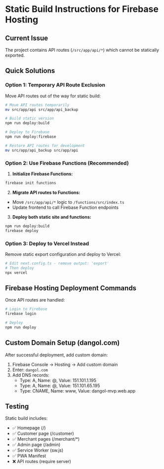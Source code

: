 # Static Build Instructions for Firebase Hosting

## Current Issue
The project contains API routes (`/src/app/api/*`) which cannot be statically exported.

## Quick Solutions

### Option 1: Temporary API Route Exclusion
Move API routes out of the way for static build:

```bash
# Move API routes temporarily
mv src/app/api src/app/api_backup

# Build static version
npm run deploy:build

# Deploy to Firebase
npm run deploy:firebase

# Restore API routes for development
mv src/app/api_backup src/app/api
```

### Option 2: Use Firebase Functions (Recommended)

1. **Initialize Firebase Functions:**
```bash
firebase init functions
```

2. **Migrate API routes to Functions:**
- Move `/src/app/api/*` logic to `/functions/src/index.ts`
- Update frontend to call Firebase Function endpoints

3. **Deploy both static site and functions:**
```bash
npm run deploy:build
firebase deploy
```

### Option 3: Deploy to Vercel Instead

Remove static export configuration and deploy to Vercel:

```bash
# Edit next.config.ts - remove output: 'export'
# Then deploy
npx vercel
```

## Firebase Hosting Deployment Commands

Once API routes are handled:

```bash
# Login to Firebase
firebase login

# Deploy
npm run deploy
```

## Custom Domain Setup (dangol.com)

After successful deployment, add custom domain:

1. Firebase Console → Hosting → Add custom domain
2. Enter: `dangol.com`
3. Add DNS records:
   - Type: A, Name: @, Value: 151.101.1.195
   - Type: A, Name: @, Value: 151.101.65.195
   - Type: CNAME, Name: www, Value: dangol-mvp.web.app

## Testing

Static build includes:
- ✅ Homepage (/)
- ✅ Customer page (/customer)  
- ✅ Merchant pages (/merchant/*)
- ✅ Admin page (/admin)
- ✅ Service Worker (sw.js)
- ✅ PWA Manifest
- ❌ API routes (require server)